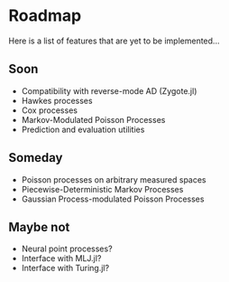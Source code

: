 # Roadmap

Here is a list of features that are yet to be implemented...

## Soon

- Compatibility with reverse-mode AD (Zygote.jl)
- Hawkes processes
- Cox processes
- Markov-Modulated Poisson Processes
- Prediction and evaluation utilities

## Someday

- Poisson processes on arbitrary measured spaces
- Piecewise-Deterministic Markov Processes
- Gaussian Process-modulated Poisson Processes

## Maybe not

- Neural point processes?
- Interface with MLJ.jl?
- Interface with Turing.jl?
